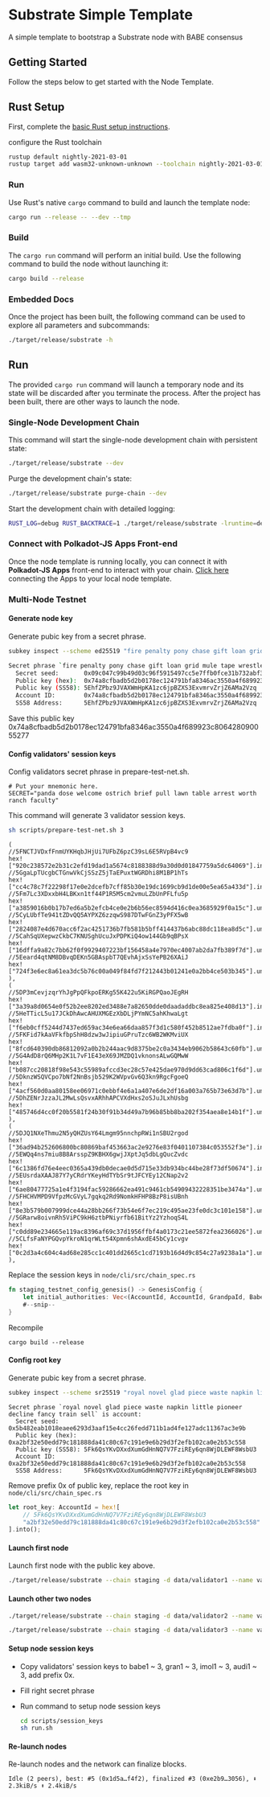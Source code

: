 # Substrate Simple Template

A simple template to bootstrap a Substrate node with BABE consensus

## Getting Started

Follow the steps below to get started with the Node Template.

## Rust Setup

First, complete the [basic Rust setup instructions](https://github.com/substrate-developer-hub/substrate-node-template/blob/master/docs/rust-setup.md).

configure the Rust toolchain

```bash
rustup default nightly-2021-03-01
rustup target add wasm32-unknown-unknown --toolchain nightly-2021-03-01
```

### Run

Use Rust's native `cargo` command to build and launch the template node:

```bash
cargo run --release -- --dev --tmp
```

### Build

The `cargo run` command will perform an initial build. Use the following command to build the node
without launching it:

```bash
cargo build --release
```

### Embedded Docs

Once the project has been built, the following command can be used to explore all parameters and
subcommands:

```bash
./target/release/substrate -h
```

## Run

The provided `cargo run` command will launch a temporary node and its state will be discarded after
you terminate the process. After the project has been built, there are other ways to launch the
node.

### Single-Node Development Chain

This command will start the single-node development chain with persistent state:

```bash
./target/release/substrate --dev
```

Purge the development chain's state:

```bash
./target/release/substrate purge-chain --dev
```

Start the development chain with detailed logging:

```bash
RUST_LOG=debug RUST_BACKTRACE=1 ./target/release/substrate -lruntime=debug --dev
```

### Connect with Polkadot-JS Apps Front-end

Once the node template is running locally, you can connect it with **Polkadot-JS Apps** front-end
to interact with your chain. [Click here](https://polkadot.js.org/apps/#/explorer?rpc=ws://localhost:9944) connecting the Apps to your local node template.

### Multi-Node Testnet

#### Generate node key

Generate pubic key from a secret phrase.

```bash
subkey inspect --scheme ed25519 "fire penalty pony chase gift loan grid mule tape wrestle stuff salute"
```
```bash
Secret phrase `fire penalty pony chase gift loan grid mule tape wrestle stuff salute` is account:
  Secret seed:       0x09c047c99b49d03c96f5915497cc5e7ffb0fce31b732abf35f2d7d1bfd89de13
  Public key (hex):  0x74a8cfbadb5d2b0178ec124791bfa8346ac3550a4f689923c806428090055277
  Public key (SS58): 5EhfZPbz9JVAXWmHpKA1zc6jpBZXS3ExvmrvZrjZ6AMa2Vzq
  Account ID:        0x74a8cfbadb5d2b0178ec124791bfa8346ac3550a4f689923c806428090055277
  SS58 Address:      5EhfZPbz9JVAXWmHpKA1zc6jpBZXS3ExvmrvZrjZ6AMa2Vzq
```

Save this public key
0x74a8cfbadb5d2b0178ec124791bfa8346ac3550a4f689923c806428090055277

#### Config validators' session keys

Config validators secret phrase in prepare-test-net.sh.

```
# Put your mnemonic here.
SECRET="panda dose welcome ostrich brief pull lawn table arrest worth ranch faculty"
```

This command will generate 3 validator session keys.

```bash
sh scripts/prepare-test-net.sh 3
```
```
(
//5FNCTJVDxfFnmUYKHqbJHjUi7UFbZ6pzC39sL6E5RVpB4vc9
hex!["920c238572e2b31c2efd19dad1a5674c8188388d9a30d0d01847759a5dc64069"].into(),
//5GgaLpTUcgbCTGnwVkCjSSzZ5jTaEPuxtWGRDhi8M1BP1hTs
hex!["cc4c78c7f22298f17e0e2dcefb7cff85b30e19dc1699cb9d1de00e5ea65a433d"].into(),
//5Fm7Lc3XDxxbH4LBKxn1tf44P1R5M5cm2vmuLZbUnPFLfu5p
hex!["a3859016b0b17b7ed6a5b2efcb4ce0e2b6b56ec8594d416c0ea3685929f0a15c"].unchecked_into(),
//5CyLUbfTe941tZDvQQ5AYPXZ6zzqwS987DTwFGnZ3yPFX5wB
hex!["2824087e4d670acc6f2ac4251736b7fb581b5bff414437b6abc88dc118ea8d5c"].unchecked_into(),
//5CahSqUXepwzCkbC7KNUSghUcuJxPDPKiQ4ow144Gb9qBPsX
hex!["16dffa9a82c7bb62f0f9929407223bf156458a4e7970ec4007ab2da7fb389f7d"].unchecked_into(),
//5Eeard4qtNM8DBvqDEKn5GBAspbT7QEvhAjxSsYePB26XAiJ
hex!["724f3e6ec8a61ea3dc5b76c00a049f84fd7f212443b01241e0a2bb4ce503b345"].unchecked_into(),
),
(
//5DP3mCevjzqrYhJgPpQFkpoERKg55K422u5KiRGPQaoJEgRH
hex!["3a39a8d0654e0f52b2ee8202ed3488e7a82650dde0daadaddbc8ea825e408d13"].into(),
//5HeTTicL5u17JCkDhAwcAHUXMGEzXbDLjPYmNC5ahKhwaLgt
hex!["f6eb0cff5244d7437ed659ac34e6ea66daa857f3d1c580f452b8512ae7fdba0f"].into(),
//5FKFid7kAaVFkfbpShH8dzw3wJipiuGPruTzc6WB2WKMviUX
hex!["8fcd640390db86812092a0b2b244aac9d8375be2c0a3434eb9062b58643c60fb"].unchecked_into(),
//5G4AdD8rQ6MHp2K1L7vF1E43eX69JMZDQ1vknonsALwGQMwW
hex!["b087cc20818f98e543c55989afccd3ec28c57e425dae970d9dd63cad806c1f6d"].unchecked_into(),
//5DknzWSQVCpo7bNf2NnBsjb529K2WVpvGv6Q3kn9RgcFgoeQ
hex!["4acf560d0aa80158ee06971c0ebbf4e6a1a407e6de2df16a003a765b73e63d7b"].unchecked_into(),
//5DhZENrJzzaJL2MwLsQsvxARhhAPCVXdHxs2oSJuJLxhUsbg
hex!["485746d4cc0f20b5581f24b30f91b34d49a7b96b85bb8ba202f354aea8e14b1f"].unchecked_into(),
),
(
//5DJQ1NXeThmu2N5yQHZUsY64Lmgm95nnchpRWi1nSBU2rgod
hex!["36ad94b252606800bc80869baf453663ac2e9276e83f0401107384c053552f3e"].into(),
//5EWQq4ns7miu8B8ArsspZ9KBHX6gwjJXptJq5dbLgQucZvdc
hex!["6c1386fd76e4eec0365a439db0decae0d5d715e33db934bc44be28f73df50674"].into(),
//5EUsrdaXAAJ87Y7yCRdrYKeyHdTYbSr9tJFCYEy12CNap2v2
hex!["6ae80477725a1e4f3194fac59286662ea491c9461cb54909432228351be3474a"].unchecked_into(),
//5FHCHVMPD9VfpzMcGVyL7gqkq2Rd9NomkHFHP8BzP8isUBnh
hex!["8e3b579b007999dce44a28bb266f73b54e6f7ec219c495ae23fe0dc3c101e158"].unchecked_into(),
//5GRarw8oivnRh5ViPC9kH6ztbPNiyrfb61BitYz2YzhoqS4L
hex!["c0dd89e234665e119ac8396af69c37d1956ffbf4a0173c21ee5872fea2366026"].unchecked_into(),
//5CLfsFaNYPGQvpYkroN1qrWLt54Xpmn6shAxdE45bCy1cvgv
hex!["0c2d3a4c604c4ad68e285cc1c401dd2665c1cd7193b16d4d9c854c27a9238a1a"].unchecked_into(),
),
```

Replace the session keys in `node/cli/src/chain_spec.rs`

```rust
fn staging_testnet_config_genesis() -> GenesisConfig {
    let initial_authorities: Vec<(AccountId, AccountId, GrandpaId, BabeId, ImOnlineId, AuthorityDiscoveryId)> = vec![...];
    #--snip--
}
```

Recompile
```
cargo build --release
```

#### Config root key

Generate pubic key from a secret phrase.
```bash
subkey inspect --scheme sr25519 "royal novel glad piece waste napkin little pioneer decline fancy train sell"
````

```
Secret phrase `royal novel glad piece waste napkin little pioneer decline fancy train sell` is account:
  Secret seed:       0x5b482eab1018eaee6293d3aaf15e4cc26fedd711b1ad4fe127adc11367ac3e9b
  Public key (hex):  0xa2bf32e50edd79c181888da41c80c67c191e9e6b29d3f2efb102ca0e2b53c558
  Public key (SS58): 5Fk6QsYKvDXxdXumGdHnNQ7V7FziREy6qn8WjDLEWF8WsbU3
  Account ID:        0xa2bf32e50edd79c181888da41c80c67c191e9e6b29d3f2efb102ca0e2b53c558
  SS58 Address:      5Fk6QsYKvDXxdXumGdHnNQ7V7FziREy6qn8WjDLEWF8WsbU3
```

Remove prefix 0x of public key, replace the root key in `node/cli/src/chain_spec.rs`

```rust
let root_key: AccountId = hex![
    // 5Fk6QsYKvDXxdXumGdHnNQ7V7FziREy6qn8WjDLEWF8WsbU3
    "a2bf32e50edd79c181888da41c80c67c191e9e6b29d3f2efb102ca0e2b53c558"
].into();
```

#### Launch first node
Launch first node with the public key above.

```bash
./target/release/substrate --chain staging -d data/validator1 --name validator1 --in-peers 256 --validator --ws-external --rpc-cors all --rpc-methods=unsafe --node-key 0x74a8cfbadb5d2b0178ec124791bfa8346ac3550a4f689923c806428090055277
```


#### Launch other two nodes

```bash
./target/release/substrate --chain staging -d data/validator2 --name validator2 --validator --port 30334 --ws-port 9946 --rpc-port 9934 --ws-external --rpc-cors all --rpc-methods=unsafe --bootnodes /ip4/127.0.0.1/tcp/30333/p2p/12D3KooWRm651Kd5GmsLTHJbgX5chQS5npx9ttLgo46UsegCMoNM
```

```bash
./target/release/substrate --chain staging -d data/validator3 --name validator3 --validator --port 30335 --ws-port 9947 --rpc-port 9935 --ws-external --rpc-cors all --rpc-methods=unsafe --bootnodes /ip4/127.0.0.1/tcp/30333/p2p/12D3KooWRm651Kd5GmsLTHJbgX5chQS5npx9ttLgo46UsegCMoNM
```

#### Setup node session keys
- Copy validators' session keys to babe1 ~ 3, gran1 ~ 3, imol1 ~ 3, audi1 ~ 3, add prefix 0x.

- Fill right secret phrase

- Run command to setup node session keys
  ```bash
  cd scripts/session_keys
  sh run.sh
  ```

#### Re-launch nodes
Re-launch nodes and the network can finalize blocks.

```
Idle (2 peers), best: #5 (0x1d5a…f4f2), finalized #3 (0xe2b9…3056), ⬇ 2.3kiB/s ⬆ 2.4kiB/s
```